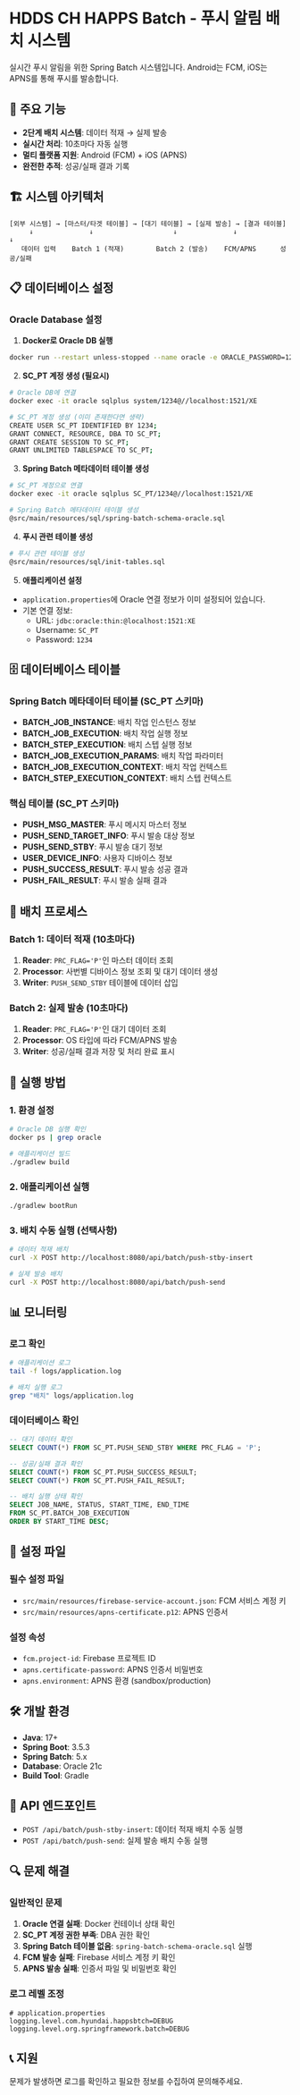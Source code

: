 # HDDS CH HAPPS Batch - 푸시 알림 배치 시스템

실시간 푸시 알림을 위한 Spring Batch 시스템입니다. Android는 FCM, iOS는 APNS를 통해 푸시를 발송합니다.

## 🚀 주요 기능

- **2단계 배치 시스템**: 데이터 적재 → 실제 발송
- **실시간 처리**: 10초마다 자동 실행
- **멀티 플랫폼 지원**: Android (FCM) + iOS (APNS)
- **완전한 추적**: 성공/실패 결과 기록

## 🏗️ 시스템 아키텍처

```
[외부 시스템] → [마스터/타겟 테이블] → [대기 테이블] → [실제 발송] → [결과 테이블]
     ↓              ↓                    ↓              ↓              ↓
   데이터 입력    Batch 1 (적재)        Batch 2 (발송)    FCM/APNS      성공/실패
```

## 📋 데이터베이스 설정

### Oracle Database 설정

1. **Docker로 Oracle DB 실행**
```bash
docker run --restart unless-stopped --name oracle -e ORACLE_PASSWORD=1234 -p 1521:1521 -d gvenzl/oracle-xe
```

2. **SC_PT 계정 생성 (필요시)**
```bash
# Oracle DB에 연결
docker exec -it oracle sqlplus system/1234@//localhost:1521/XE

# SC_PT 계정 생성 (이미 존재한다면 생략)
CREATE USER SC_PT IDENTIFIED BY 1234;
GRANT CONNECT, RESOURCE, DBA TO SC_PT;
GRANT CREATE SESSION TO SC_PT;
GRANT UNLIMITED TABLESPACE TO SC_PT;
```

3. **Spring Batch 메타데이터 테이블 생성**
```bash
# SC_PT 계정으로 연결
docker exec -it oracle sqlplus SC_PT/1234@//localhost:1521/XE

# Spring Batch 메타데이터 테이블 생성
@src/main/resources/sql/spring-batch-schema-oracle.sql
```

4. **푸시 관련 테이블 생성**
```bash
# 푸시 관련 테이블 생성
@src/main/resources/sql/init-tables.sql
```

5. **애플리케이션 설정**
- `application.properties`에 Oracle 연결 정보가 이미 설정되어 있습니다.
- 기본 연결 정보:
  - URL: `jdbc:oracle:thin:@localhost:1521:XE`
  - Username: `SC_PT`
  - Password: `1234`

## 🗄️ 데이터베이스 테이블

### Spring Batch 메타데이터 테이블 (SC_PT 스키마)
- **BATCH_JOB_INSTANCE**: 배치 작업 인스턴스 정보
- **BATCH_JOB_EXECUTION**: 배치 작업 실행 정보
- **BATCH_STEP_EXECUTION**: 배치 스텝 실행 정보
- **BATCH_JOB_EXECUTION_PARAMS**: 배치 작업 파라미터
- **BATCH_JOB_EXECUTION_CONTEXT**: 배치 작업 컨텍스트
- **BATCH_STEP_EXECUTION_CONTEXT**: 배치 스텝 컨텍스트

### 핵심 테이블 (SC_PT 스키마)
- **PUSH_MSG_MASTER**: 푸시 메시지 마스터 정보
- **PUSH_SEND_TARGET_INFO**: 푸시 발송 대상 정보
- **PUSH_SEND_STBY**: 푸시 발송 대기 정보
- **USER_DEVICE_INFO**: 사용자 디바이스 정보
- **PUSH_SUCCESS_RESULT**: 푸시 발송 성공 결과
- **PUSH_FAIL_RESULT**: 푸시 발송 실패 결과

## 🔧 배치 프로세스

### Batch 1: 데이터 적재 (10초마다)
1. **Reader**: `PRC_FLAG='P'`인 마스터 데이터 조회
2. **Processor**: 사번별 디바이스 정보 조회 및 대기 데이터 생성
3. **Writer**: `PUSH_SEND_STBY` 테이블에 데이터 삽입

### Batch 2: 실제 발송 (10초마다)
1. **Reader**: `PRC_FLAG='P'`인 대기 데이터 조회
2. **Processor**: OS 타입에 따라 FCM/APNS 발송
3. **Writer**: 성공/실패 결과 저장 및 처리 완료 표시

## 🚀 실행 방법

### 1. 환경 설정
```bash
# Oracle DB 실행 확인
docker ps | grep oracle

# 애플리케이션 빌드
./gradlew build
```

### 2. 애플리케이션 실행
```bash
./gradlew bootRun
```

### 3. 배치 수동 실행 (선택사항)
```bash
# 데이터 적재 배치
curl -X POST http://localhost:8080/api/batch/push-stby-insert

# 실제 발송 배치
curl -X POST http://localhost:8080/api/batch/push-send
```

## 📊 모니터링

### 로그 확인
```bash
# 애플리케이션 로그
tail -f logs/application.log

# 배치 실행 로그
grep "배치" logs/application.log
```

### 데이터베이스 확인
```sql
-- 대기 데이터 확인
SELECT COUNT(*) FROM SC_PT.PUSH_SEND_STBY WHERE PRC_FLAG = 'P';

-- 성공/실패 결과 확인
SELECT COUNT(*) FROM SC_PT.PUSH_SUCCESS_RESULT;
SELECT COUNT(*) FROM SC_PT.PUSH_FAIL_RESULT;

-- 배치 실행 상태 확인
SELECT JOB_NAME, STATUS, START_TIME, END_TIME 
FROM SC_PT.BATCH_JOB_EXECUTION 
ORDER BY START_TIME DESC;
```

## 🔑 설정 파일

### 필수 설정 파일
- `src/main/resources/firebase-service-account.json`: FCM 서비스 계정 키
- `src/main/resources/apns-certificate.p12`: APNS 인증서

### 설정 속성
- `fcm.project-id`: Firebase 프로젝트 ID
- `apns.certificate-password`: APNS 인증서 비밀번호
- `apns.environment`: APNS 환경 (sandbox/production)

## 🛠️ 개발 환경

- **Java**: 17+
- **Spring Boot**: 3.5.3
- **Spring Batch**: 5.x
- **Database**: Oracle 21c
- **Build Tool**: Gradle

## 📝 API 엔드포인트

- `POST /api/batch/push-stby-insert`: 데이터 적재 배치 수동 실행
- `POST /api/batch/push-send`: 실제 발송 배치 수동 실행

## 🔍 문제 해결

### 일반적인 문제
1. **Oracle 연결 실패**: Docker 컨테이너 상태 확인
2. **SC_PT 계정 권한 부족**: DBA 권한 확인
3. **Spring Batch 테이블 없음**: `spring-batch-schema-oracle.sql` 실행
4. **FCM 발송 실패**: Firebase 서비스 계정 키 확인
5. **APNS 발송 실패**: 인증서 파일 및 비밀번호 확인

### 로그 레벨 조정
```properties
# application.properties
logging.level.com.hyundai.happsbtch=DEBUG
logging.level.org.springframework.batch=DEBUG
```

## 📞 지원

문제가 발생하면 로그를 확인하고 필요한 정보를 수집하여 문의해주세요. 